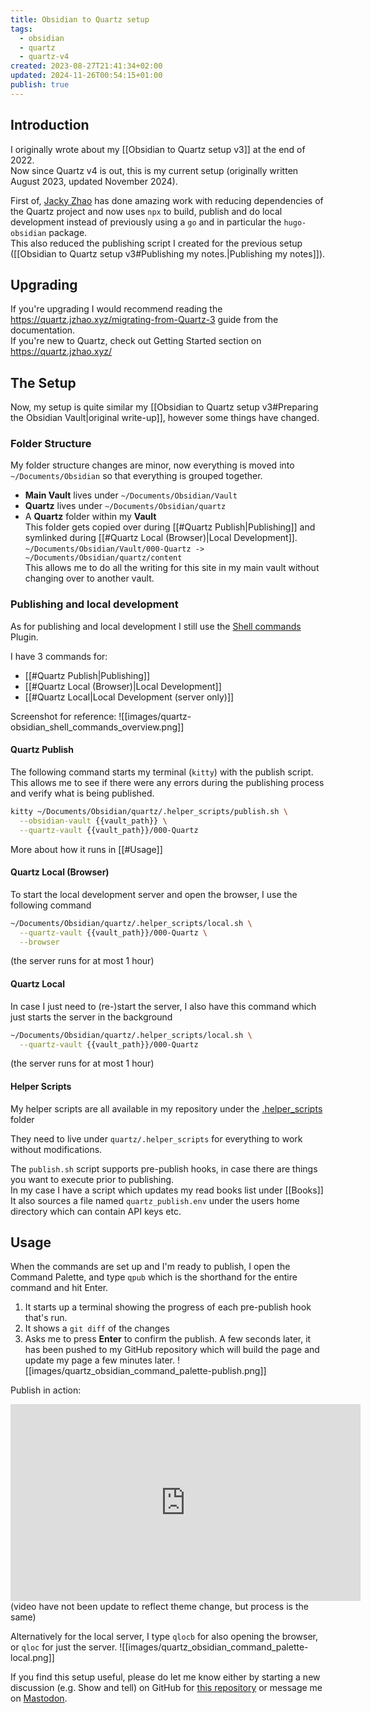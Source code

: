 ```yaml
---
title: Obsidian to Quartz setup
tags:
  - obsidian
  - quartz
  - quartz-v4
created: 2023-08-27T21:41:34+02:00
updated: 2024-11-26T00:54:15+01:00
publish: true
---
```

## Introduction
I originally wrote about my [[Obsidian to Quartz setup v3]] at the end of 2022.  
Now since Quartz v4 is out, this is my current setup (originally written August 2023, updated November 2024).

First of, [Jacky Zhao](https://github.com/jackyzha0) has done amazing work with reducing dependencies of the Quartz project and now uses `npx` to build, publish and do local development instead of previously using a `go` and in particular the `hugo-obsidian` package.  
This also reduced the publishing script I created for the previous setup ([[Obsidian to Quartz setup v3#Publishing my notes.|Publishing my notes]]).


## Upgrading
If you're upgrading I would recommend reading the https://quartz.jzhao.xyz/migrating-from-Quartz-3 guide from the documentation.  
If you're new to Quartz, check out Getting Started section on https://quartz.jzhao.xyz/



## The Setup
Now, my setup is quite similar my [[Obsidian to Quartz setup v3#Preparing the Obsidian Vault|original write-up]], however some things have changed.

### Folder Structure
My folder structure changes are minor, now everything is moved into `~/Documents/Obsidian` so that everything is grouped together.
* **Main Vault** lives under `~/Documents/Obsidian/Vault`
* **Quartz** lives under `~/Documents/Obsidian/quartz`
* A **Quartz** folder within my **Vault**  
  This folder gets copied over during [[#Quartz Publish|Publishing]] and symlinked during [[#Quartz Local (Browser)|Local Development]].  
  `~/Documents/Obsidian/Vault/000-Quartz -> ~/Documents/Obsidian/quartz/content`  
  This allows me to do all the writing for this site in my main vault without changing over to another vault.


### Publishing and local development
As for publishing and local development I still use the [Shell commands](https://obsidian.md/plugins?search=obsidian-shellcommands) Plugin.

I have 3 commands for:
* [[#Quartz Publish|Publishing]]
* [[#Quartz Local (Browser)|Local Development]]
* [[#Quartz Local|Local Development (server only)]]

Screenshot for reference:
![[images/quartz-obsidian_shell_commands_overview.png]]

#### Quartz Publish 
The following command starts my terminal (`kitty`) with the publish script.  
This allows me to see if there were any errors during the publishing process and verify what is being published.
```bash
kitty ~/Documents/Obsidian/quartz/.helper_scripts/publish.sh \
  --obsidian-vault {{vault_path}} \
  --quartz-vault {{vault_path}}/000-Quartz
```
More about how it runs in [[#Usage]]

#### Quartz Local (Browser)
To start the local development server and open the browser, I use the following command
```bash
~/Documents/Obsidian/quartz/.helper_scripts/local.sh \
  --quartz-vault {{vault_path}}/000-Quartz \
  --browser
```  
(the server runs for at most 1 hour)

#### Quartz Local
In case I just need to (re-)start the server, I also have this command which just starts the server in the background
```bash
~/Documents/Obsidian/quartz/.helper_scripts/local.sh \
  --quartz-vault {{vault_path}}/000-Quartz
```
(the server runs for at most 1 hour)



#### Helper Scripts
My helper scripts are all available in my repository under the [.helper_scripts](https://github.com/husjon/husjon.github.io/tree/v4/.helper_scripts) folder

They need to live under `quartz/.helper_scripts` for everything to work without modifications.

The `publish.sh` script supports pre-publish hooks, in case there are things you want to execute prior to publishing.  
In my case I have a script which updates my read books list under [[Books]]
It also sources a file named `quartz_publish.env` under the users home directory which can contain API keys etc.


## Usage
When the commands are set up and I'm ready to publish, I open the Command Palette, and type `qpub` which is the shorthand for the entire command and hit Enter.  
1. It starts up a terminal showing the progress of each pre-publish hook that's run.
2. It shows a `git diff` of the changes
3. Asks me to press **Enter** to confirm the publish.
A few seconds later, it has been pushed to my GitHub repository which will build the page and update my page a few minutes later.
![[images/quartz_obsidian_command_palette-publish.png]]

Publish in action:
<iframe
  width="560"
  height="315"
  src="https://www.youtube.com/embed/6le11WJymng"
  title="YouTube video player"
  frameborder="0"
  allow="accelerometer; autoplay; clipboard-write; encrypted-media; gyroscope; picture-in-picture; web-share"
  allowfullscreen
></iframe><br/>
(video have not been update to reflect theme change, but process is the same)



Alternatively for the local server, I type `qlocb` for also opening the browser, or `qloc` for just the server.
![[images/quartz_obsidian_command_palette-local.png]]


If you find this setup useful, please do let me know either by starting a new discussion (e.g. Show and tell) on GitHub for [this repository](https://github.com/husjon/husjon.github.io/discussions/new/choose) or message me on <a rel="me" href="https://fosstodon.org/@husjon">Mastodon</a>.
